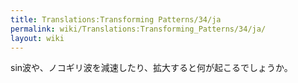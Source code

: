 ```yaml
---
title: Translations:Transforming Patterns/34/ja
permalink: wiki/Translations:Transforming_Patterns/34/ja/
layout: wiki
---
```


sin波や、ノコギリ波を減速したり、拡大すると何が起こるでしょうか。
